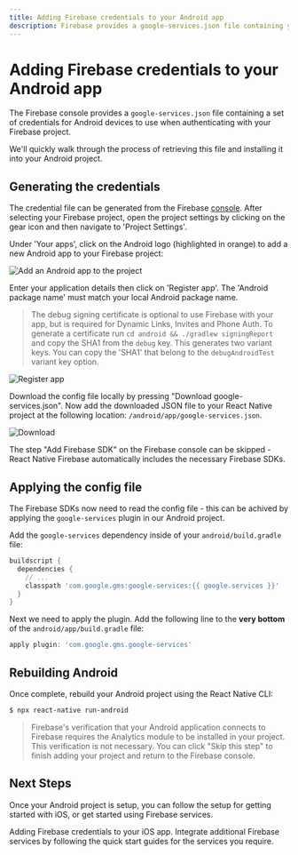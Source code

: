 ```yaml
---
title: Adding Firebase credentials to your Android app
description: Firebase provides a google-services.json file containing your Firebase project credentials. Learn how to add this to your React Native project.
---
```


# Adding Firebase credentials to your Android app

The Firebase console provides a `google-services.json` file containing a set of credentials for Android devices to use when authenticating with your Firebase project.

We'll quickly walk through the process of retrieving this file and installing it into your Android project.

## Generating the credentials

The credential file can be generated from the Firebase [console](https://console.firebase.google.com/). After selecting your Firebase project, open the project settings by clicking on the gear icon and then navigate to 'Project Settings'.

Under 'Your apps', click on the Android logo (highlighted in orange) to add a new Android app to your Firebase project:

![Add an Android app to the project](https://prismic-io.s3.amazonaws.com/invertase%2Fd69c0b59-f1eb-4e19-aeed-2c5578dbf8d9_settings-android.png)

Enter your application details then click on 'Register app'. The 'Android package name' must match your local Android package name.

> The debug signing certificate is optional to use Firebase with your app, but is required for Dynamic Links, Invites and Phone Auth. To generate a certificate run `cd android && ./gradlew signingReport` and copy the SHA1 from the `debug` key. This generates two variant keys. You can copy the 'SHA1' that belong to the `debugAndroidTest` variant key option.

![Register app](https://prismic-io.s3.amazonaws.com/invertase%2F3ea8d102-0fa8-4a5e-bbb4-938f5955800e_screenshot+2019-05-07+at+11.00.01.png)

Download the config file locally by pressing "Download google-services.json". Now add the downloaded JSON file to your React Native project at the following location: `/android/app/google-services.json`.

![Download](https://prismic-io.s3.amazonaws.com/invertase%2F3bd36734-a2a7-46c7-aca5-a7b007c4ec35_screenshot+2019-05-07+at+10.48.12.png)

The step "Add Firebase SDK" on the Firebase console can be skipped - React Native Firebase automatically includes the necessary Firebase SDKs.

## Applying the config file

The Firebase SDKs now need to read the config file - this can be achived by applying the `google-services` plugin in our Android project.

Add the `google-services` dependency inside of your `android/build.gradle` file:

```groovy
buildscript {
  dependencies {
    // ...
    classpath 'com.google.gms:google-services:{{ google.services }}'
  }
}
```

Next we need to apply the plugin. Add the following line to the **very bottom** of the `android/app/build.gradle` file:

```groovy
apply plugin: 'com.google.gms.google-services'
```

## Rebuilding Android

Once complete, rebuild your Android project using the React Native CLI:

```bash
$ npx react-native run-android
```

> Firebase's verification that your Android application connects to Firebase requires the Analytics module to be installed in your project. This verification is not necessary. You can click "Skip this step" to finish adding your project and return to the Firebase console.

## Next Steps

Once your Android project is setup, you can follow the setup for getting started with iOS, or get started using Firebase services.

<Grid columns="2">
	<Block
		title="iOS: Setting up Firebase"
		to="/quick-start/ios-firebase-credentials"
		icon="phone_iphone"
		color="#2196F3"
	>
		Adding Firebase credentials to your iOS app.
	</Block>
	<Block
		title="Integrate additional Firebase services"
		to="/v6"
		icon="check"
		color="#43a047"
	>
		Integrate additional Firebase services by following the quick start guides for
		the services you require.
	</Block>
</Grid>
